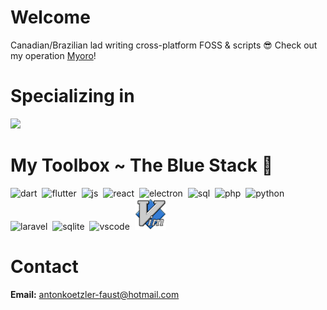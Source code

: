 # Welcome
Canadian/Brazilian lad writing cross-platform FOSS & scripts 😎 Check out my operation [Myoro](https://github.com/Myoro)!

# Specializing in
<img src='https://www.svgrepo.com/show/353751/flutter.svg' width=100 />

# My Toolbox ~ The Blue Stack 🌊
<img src='https://upload.wikimedia.org/wikipedia/commons/9/91/Dart-logo-icon.svg' alt='dart' width=50 />&nbsp;&nbsp;<img src='https://www.svgrepo.com/show/353751/flutter.svg' alt='flutter' width=50 />&nbsp;&nbsp;<img src='https://iconape.com/wp-content/png_logo_vector/edinburgh-js-logo.png' alt='js' width=50 />&nbsp;&nbsp;<img src='https://upload.wikimedia.org/wikipedia/commons/a/a7/React-icon.svg' alt='react' width=50 />&nbsp;&nbsp;<img src='https://upload.wikimedia.org/wikipedia/commons/9/91/Electron_Software_Framework_Logo.svg' alt='electron' width=50 />&nbsp;&nbsp;<img src='https://upload.wikimedia.org/wikipedia/commons/2/29/Postgresql_elephant.svg' alt='sql' width=50 />&nbsp;&nbsp;<img src='https://upload.wikimedia.org/wikipedia/commons/3/31/Webysther_20160423_-_Elephpant.svg' alt='php' width=50 height=50 />&nbsp;&nbsp;<img src='https://cdn.jobsity.com/Python_Logo_1067b68141/Python_Logo_1067b68141.svg' alt='python' width=50 />&nbsp;&nbsp;<img src='https://luminfire.com/wp-content/uploads/2023/07/Blue-Laravel-Icon.png' alt='laravel' width=50 />&nbsp;&nbsp;<img src='https://upload.wikimedia.org/wikipedia/commons/9/97/Sqlite-square-icon.svg' alt='sqlite' width=50 />&nbsp;&nbsp;<img src='https://www.svgrepo.com/show/374171/vscode.svg' alt='vscode' width=50 />&nbsp;&nbsp;<img src='https://raw.githubusercontent.com/dunstontc/assets/master/images/vim-vscode/vim_vscode_436.png' alt='arch' width=50 />

# Contact
**Email:** antonkoetzler-faust@hotmail.com
